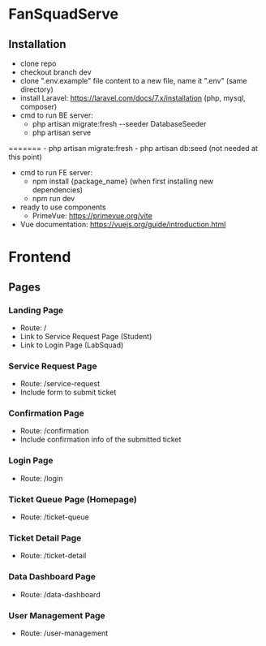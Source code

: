 # FanSquadServe
## Installation
- clone repo
- checkout branch dev
- clone ".env.example" file content to a new file, name it ".env" (same directory)
- install Laravel: https://laravel.com/docs/7.x/installation (php, mysql, composer)
- cmd to run BE server:
    - php artisan migrate:fresh --seeder DatabaseSeeder
    - php artisan serve

=======
    - php artisan migrate:fresh
    - php artisan db:seed (not needed at this point)

- cmd to run FE server:
    - npm install {package_name} (when first installing new dependencies)
    - npm run dev
- ready to use components
    - PrimeVue: https://primevue.org/vite
- Vue documentation: https://vuejs.org/guide/introduction.html

# Frontend



## Pages

### Landing Page
- Route: /
- Link to Service Request Page (Student)
- Link to Login Page (LabSquad)


### Service Request Page
- Route: /service-request
- Include form to submit ticket


### Confirmation Page
- Route: /confirmation
- Include confirmation info of the submitted ticket

### Login Page
- Route: /login


### Ticket Queue Page (Homepage)
- Route: /ticket-queue


### Ticket Detail Page
- Route: /ticket-detail


### Data Dashboard Page
- Route: /data-dashboard


### User Management Page 
- Route: /user-management
